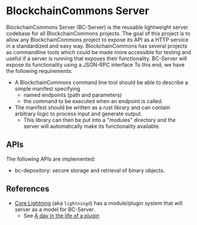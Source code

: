 # BlockchainCommons Server

BlockchainCommons Server (BC-Server) is the reusable lightweight server codebase for all BlockchainCommons projects.
The goal of this project is to allow any BlockchainCommons project to expose its API as a HTTP service in a standardized and easy way.
BlockchainCommons has several projects as commandline tools which could be made more accessible for testing and useful if a server is running that exposes their functionality.
BC-Server will expose its functionality using a JSON-RPC interface
To this end, we have the following requirements:

- A BlockchainCommons command line tool should be able to describe a simple manifest specifying
  - named endpoints (path and parameters)
  - the command to be executed when an endpoint is called.
- The manifest should be written as a rust library and can contain arbitrary logic to process input and generate output.
  - This library can then be put into a "modules" directory and the server will automatically make its functionality available.

## APIs

The following APIs are implemented:

- bc-depository: secure storage and retrieval of binary objects.

## References

- [Core Lightning](https://github.com/ElementsProject/lightning) (aka `lightningd`) has a module/plugin system that will server as a model for BC-Server.
  - See [A day in the life of a plugin
    ](https://github.com/ElementsProject/lightning/blob/master/doc/developers-guide/plugin-development/a-day-in-the-life-of-a-plugin.md)
